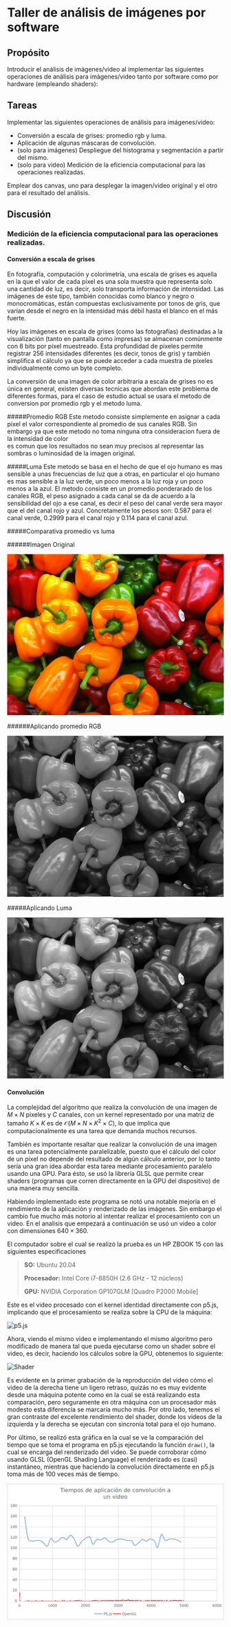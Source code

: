 # Taller de análisis de imágenes por software

## Propósito
Introducir el análisis de imágenes/video al implementar las siguientes operaciones de análisis para imágenes/video tanto por software como por hardware (empleando shaders):

## Tareas
Implementar las siguientes operaciones de análisis para imágenes/video:

* Conversión a escala de grises: promedio rgb y luma.
* Aplicación de algunas máscaras de convolución.
* (solo para imágenes) Despliegue del histograma y segmentación a partir del mismo.
* (solo para video) Medición de la eficiencia computacional para las operaciones realizadas.

Emplear dos canvas, uno para desplegar la imagen/video original y el otro para el resultado del análisis.

## Discusión

### Medición de la eficiencia computacional para las operaciones realizadas.

#### Conversión a escala de grises
En fotografía, computación y colorimetría, una escala de grises es aquella en la que el valor de cada píxel es una sola muestra que representa solo una cantidad de luz, es decir, solo transporta información de intensidad. Las imágenes de este tipo, también conocidas como blanco y negro o monocromáticas, están compuestas exclusivamente por tonos de gris, que varían desde el negro en la intensidad más débil hasta el blanco en el más fuerte.

Hoy las imágenes en escala de grises (como las fotografías) destinadas a la visualización (tanto en pantalla como impresas) se almacenan comúnmente con 8 bits por píxel muestreado. Esta profundidad de píxeles permite registrar 256 intensidades diferentes (es decir, tonos de gris) y también simplifica el cálculo ya que se puede acceder a cada muestra de píxeles individualmente como un byte completo.

La conversión de una imagen de color arbitraria a escala de grises no es única en general, existen diversas tecnicas que abordan este problema de diferentes formas, para el caso de estudio actual se usara el metodo de conversion por promedio rgb y el metodo luma.

#####Promedio RGB
Este metodo consiste simplemente en asignar a cada pixel el valor correspondiente al promedio de sus canales RGB. Sin embargo ya que este metodo no toma ninguna otra consideracion fuera de la intensidad de color   
es comun que los resultados no sean muy precisos al representar las sombras o luminosidad de la imagen original. 

#####Luma
Este metodo se basa en el hecho de que el ojo humano es mas sensible a unas frecuencias de luz que a otras, en particular el ojo humano es mas sensible a la luz verde, un poco menos a la luz roja y un poco menos a la azul. 
El metodo consiste en un promedio ponderarado de los canales RGB, el peso asignado a cada canal se da de acuerdo a la sensibilidad del ojo a ese canal, es decir el peso del canal verde sera mayor que el del canal rojo y azul. Concretamente los pesos son:
0.587 para el canal verde, 0.2999 para el canal rojo y 0.114 para el canal azul.

#####Comparativa promedio vs luma

######Imagen Original

![Imagen Original](https://github.com/Computacion-Visual-2020-2/Computacion-Visual-2020-2.github.io/blob/convolution/src/sketches/bw/pimientos.jpg?raw=true)

######Aplicando promedio RGB

![Imagen Promedio RGB](https://github.com/Computacion-Visual-2020-2/Computacion-Visual-2020-2.github.io/blob/convolution/src/sketches/bw/promedio.PNG?raw=true)

#####Aplicando Luma

![Imagen Luma](https://github.com/Computacion-Visual-2020-2/Computacion-Visual-2020-2.github.io/blob/convolution/src/sketches/bw/luma.PNG?raw=true)

#### Convolución

La complejidad del algoritmo que realiza la convolución de una imagen de $M \times N$ píxeles y $C$ canales, con un kernel representado por una matriz de tamaño $K \times K$ es de $\mathcal{O}(M \times N \times K^2 \times C)$, lo que implica que computacionalmente es una tarea que demanda muchos recursos.

También es importante resaltar que realizar la convolución de una imagen es una tarea potencialmente paralelizable, puesto que el cálculo del color de un pixel no depende del resultado de algún cálculo anterior, por lo tanto sería una gran idea abordar esta tarea mediante procesamiento paralelo usando una GPU. Para ésto, se usó la librería GLSL que permite crear shaders (programas que corren directamente en la GPU del dispositivo) de una manera muy sencilla.

Habiendo implementado este programa se notó una notable mejoría en el rendimiento de la aplicación y renderizado de las imágenes. Sin embargo el cambio fue mucho más notorio al intentar realizar el procesamiento con un video. En el analisis que empezará a continuación se usó un video a color con dimensiones $640 \times 360$.

El computador sobre el cual se realizó la prueba es un HP ZBOOK 15 con las siguientes especificaciones

> **SO:** Ubuntu 20.04
> 
> **Procesador:** Intel Core i7-8850H (2.6 GHz - 12 núcleos)
> 
> **GPU:** NVIDIA Corporation GP107GLM [Quadro P2000 Mobile]


Este es el video procesado con el kernel identidad directamente con p5.js, implicando que el procesamiento se realiza sobre la CPU de la máquina:

![p5.js](https://media.giphy.com/media/WcGVHOeuuJpPZSzGaS/giphy.gif)

Ahora, viendo el mismo video e implementando el mismo algoritmo pero modificado de manera tal que pueda ejecutarse como un shader sobre el video, es decir, haciendo los cálculos sobre la GPU, obtenemos lo siguiente:

![Shader](https://media.giphy.com/media/PFIEJC7KVdlcilM5aL/giphy.gif)

Es evidente en la primer grabación de la reproducción del video cómo el video de la derecha tiene un ligero retraso, quizás no es muy evidente desde una máquina potente como en la cual se está realizando esta comparación, pero seguramente en otra máquina con un procesador más modesto esta diferencia se marcaría mucho más. Por otro lado, tenemos el gran contraste del excelente rendimiento del shader, donde los videos de la izquierda y la derecha se ejecutan con sincronía total para el ojo humano.

Por último, se realizó esta gráfica en la cual se ve la comparación del tiempo que se toma el programa en p5.js ejecutando la función `draw()`, la cual se encarga del renderizado del video. Se puede corroborar cómo usando GLSL (OpenGL Shading Language) el renderizado es (casi) instantáneo, mientras que haciendo la convolución directamente en p5.js toma más de 100 veces más de tiempo.

![Comparación de tiempos ejecutando la función de renderizado](https://github.com/Computacion-Visual-2020-2/Computacion-Visual-2020-2.github.io/blob/0bf40b82d9d9ea96ccbc12bd3777dfa45178b888/src/sketches/convolution/results/plot.png?raw=true)